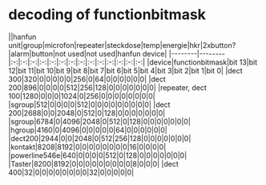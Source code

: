 # decoding of functionbitmask

||hanfun unit|group|microfon|repeater|steckdose|temp|energie|hkr|2xbutton?|alarm|button|not used|not used|hanfun device|
|--------|--------|:-:|:-:|:-:|:-:|:-:|:-:|:-:|:-:|:-:|:-:|:-:|:-:|:-:|:-:|
|device|functionbitmask|bit 13|bit 12|bit 11|bit 10|bit 9|bit 8|bit 7|bit 6|bit 5|bit 4|bit 3|bit 2|bit 1|bit 0|
|dect 300|320|0|0|0|0|0|256|0|64|0|0|0|0|0|0|
|dect 200|896|0|0|0|0|512|256|128|0|0|0|0|0|0|0|
|repeater, dect 100|1280|0|0|0|1024|0|256|0|0|0|0|0|0|0|0|
|sgroup|512|0|0|0|0|512|0|0|0|0|0|0|0|0|0|
|dect 200|2688|0|0|2048|0|512|0|128|0|0|0|0|0|0|0|
|sgroup|6784|0|4096|2048|0|512|0|128|0|0|0|0|0|0|0|
|hgroup|4160|0|4096|0|0|0|0|0|64|0|0|0|0|0|0|
|dect200|2944|0|0|2048|0|512|256|128|0|0|0|0|0|0|0|
|kontakt|8208|8192|0|0|0|0|0|0|0|0|16|0|0|0|0|
|powerline546e|640|0|0|0|0|512|0|128|0|0|0|0|0|0|0|
|Taster|8200|8192|0|0|0|0|0|0|0|0|0|8|0|0|0|
|dect 400|32|0|0|0|0|0|0|0|0|32|0|0|0|0|0|
